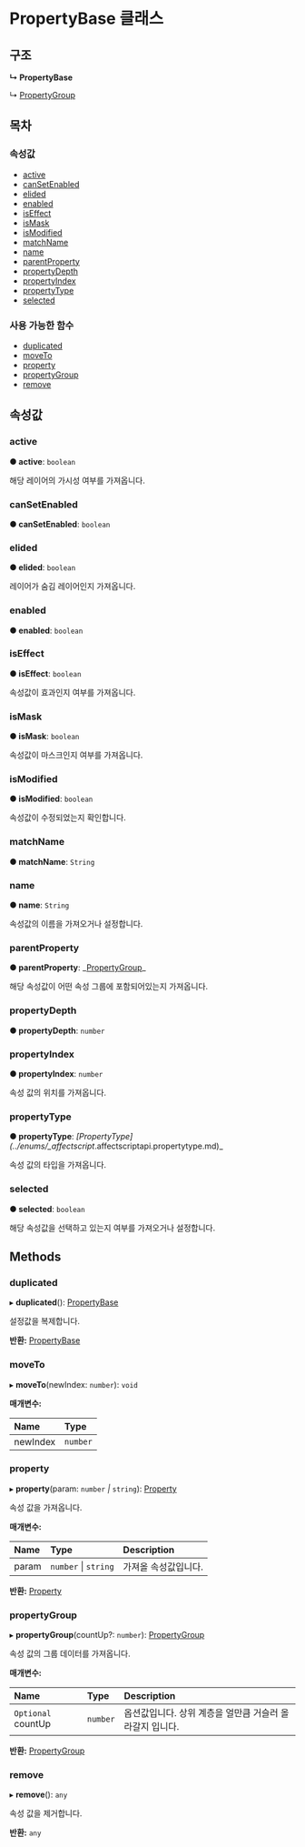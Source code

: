 # PropertyBase 클래스

## 구조

**↳ PropertyBase**

↳ [PropertyGroup](https://github.com/AffectScript/affectscript-docs/tree/306de14a6253b187416c39813dcd85cd8989dc14/javascript-api/api/property/propertygroup-class.md)

## 목차

### 속성값

* [active](https://github.com/AffectScript/affectscript-docs/tree/306de14a6253b187416c39813dcd85cd8989dc14/javascript-api/api/property/propertybase-class.md#active)
* [canSetEnabled](https://github.com/AffectScript/affectscript-docs/tree/306de14a6253b187416c39813dcd85cd8989dc14/javascript-api/api/property/propertybase-class.md#cansetenabled)
* [elided](https://github.com/AffectScript/affectscript-docs/tree/306de14a6253b187416c39813dcd85cd8989dc14/javascript-api/api/property/propertybase-class.md#elided)
* [enabled](https://github.com/AffectScript/affectscript-docs/tree/306de14a6253b187416c39813dcd85cd8989dc14/javascript-api/api/property/propertybase-class.md#enabled)
* [isEffect](https://github.com/AffectScript/affectscript-docs/tree/306de14a6253b187416c39813dcd85cd8989dc14/javascript-api/api/property/propertybase-class.md#iseffect)
* [isMask](https://github.com/AffectScript/affectscript-docs/tree/306de14a6253b187416c39813dcd85cd8989dc14/javascript-api/api/property/propertybase-class.md#ismask)
* [isModified](https://github.com/AffectScript/affectscript-docs/tree/306de14a6253b187416c39813dcd85cd8989dc14/javascript-api/api/property/propertybase-class.md#ismodified)
* [matchName](https://github.com/AffectScript/affectscript-docs/tree/306de14a6253b187416c39813dcd85cd8989dc14/javascript-api/api/property/propertybase-class.md#matchname)
* [name](https://github.com/AffectScript/affectscript-docs/tree/306de14a6253b187416c39813dcd85cd8989dc14/javascript-api/api/property/propertybase-class.md#name)
* [parentProperty](https://github.com/AffectScript/affectscript-docs/tree/306de14a6253b187416c39813dcd85cd8989dc14/javascript-api/api/property/propertybase-class.md#parentproperty)
* [propertyDepth](https://github.com/AffectScript/affectscript-docs/tree/306de14a6253b187416c39813dcd85cd8989dc14/javascript-api/api/property/propertybase-class.md#propertydepth)
* [propertyIndex](https://github.com/AffectScript/affectscript-docs/tree/306de14a6253b187416c39813dcd85cd8989dc14/javascript-api/api/property/propertybase-class.md#propertyindex)
* [propertyType](https://github.com/AffectScript/affectscript-docs/tree/306de14a6253b187416c39813dcd85cd8989dc14/javascript-api/api/property/propertybase-class.md#propertytype)
* [selected](https://github.com/AffectScript/affectscript-docs/tree/306de14a6253b187416c39813dcd85cd8989dc14/javascript-api/api/property/propertybase-class.md#selected)

### 사용 가능한 함수

* [duplicated](https://github.com/AffectScript/affectscript-docs/tree/306de14a6253b187416c39813dcd85cd8989dc14/javascript-api/api/property/propertybase-class.md#duplicated)
* [moveTo](https://github.com/AffectScript/affectscript-docs/tree/306de14a6253b187416c39813dcd85cd8989dc14/javascript-api/api/property/propertybase-class.md#moveto)
* [property](https://github.com/AffectScript/affectscript-docs/tree/306de14a6253b187416c39813dcd85cd8989dc14/javascript-api/api/property/propertybase-class.md#property)
* [propertyGroup](https://github.com/AffectScript/affectscript-docs/tree/306de14a6253b187416c39813dcd85cd8989dc14/javascript-api/api/property/propertybase-class.md#propertygroup)
* [remove](https://github.com/AffectScript/affectscript-docs/tree/306de14a6253b187416c39813dcd85cd8989dc14/javascript-api/api/property/propertybase-class.md#remove)

## 속성값

### active <a id="active"></a>

**● active**: `boolean`

해당 레이어의 가시성 여부를 가져옵니다.

### canSetEnabled <a id="cansetenabled"></a>

**● canSetEnabled**: `boolean`

### elided <a id="elided"></a>

**● elided**: `boolean`

레이어가 숨김 레이어인지 가져옵니다.

### enabled <a id="enabled"></a>

**● enabled**: `boolean`

### isEffect <a id="iseffect"></a>

**● isEffect**: `boolean`

속성값이 효과인지 여부를 가져옵니다.

### isMask <a id="ismask"></a>

**● isMask**: `boolean`

속성값이 마스크인지 여부를 가져옵니다.

### isModified <a id="ismodified"></a>

**● isModified**: `boolean`

속성값이 수정되었는지 확인합니다.

### matchName <a id="matchname"></a>

**● matchName**: `String`

### name <a id="name"></a>

**● name**: `String`

속성값의 이름을 가져오거나 설정합니다.

### parentProperty <a id="parentproperty"></a>

**● parentProperty**: \_[PropertyGroup](https://github.com/AffectScript/affectscript-docs/tree/306de14a6253b187416c39813dcd85cd8989dc14/javascript-api/api/property/propertygroup-class.md)\_

해당 속성값이 어떤 속성 그룹에 포함되어있는지 가져옵니다.

### propertyDepth <a id="propertydepth"></a>

**● propertyDepth**: `number`

### propertyIndex <a id="propertyindex"></a>

**● propertyIndex**: `number`

속성 값의 위치를 가져옵니다.

### propertyType <a id="propertytype"></a>

**● propertyType**: _\[PropertyType\]\(../enums/\_affectscript_.affectscriptapi.propertytype.md\)\_

속성 값의 타입을 가져옵니다.

### selected <a id="selected"></a>

**● selected**: `boolean`

해당 속성값을 선택하고 있는지 여부를 가져오거나 설정합니다.

## Methods

### duplicated <a id="duplicated"></a>

▸ **duplicated**\(\): [PropertyBase](https://github.com/AffectScript/affectscript-docs/tree/306de14a6253b187416c39813dcd85cd8989dc14/javascript-api/api/property/propertybase-class.md)

설정값을 복제합니다.

**반환:** [PropertyBase](https://github.com/AffectScript/affectscript-docs/tree/306de14a6253b187416c39813dcd85cd8989dc14/javascript-api/api/property/propertybase-class.md)

### moveTo <a id="moveto"></a>

▸ **moveTo**\(newIndex: `number`\): `void`

**매개변수:**

| Name | Type |
| :--- | :--- |
| newIndex | `number` |

### property <a id="property"></a>

▸ **property**\(param: `number` _\|_ `string`\): [Property](https://github.com/AffectScript/affectscript-docs/tree/306de14a6253b187416c39813dcd85cd8989dc14/javascript-api/api/property/property-class.md)

속성 값을 가져옵니다.

**매개변수:**

| Name | Type | Description |
| :--- | :--- | :--- |
| param | `number` \| `string` | 가져올 속성값입니다. |

**반환:** [Property](https://github.com/AffectScript/affectscript-docs/tree/306de14a6253b187416c39813dcd85cd8989dc14/javascript-api/api/property/property-class.md)

### propertyGroup <a id="propertygroup"></a>

▸ **propertyGroup**\(countUp?: `number`\): [PropertyGroup](https://github.com/AffectScript/affectscript-docs/tree/306de14a6253b187416c39813dcd85cd8989dc14/javascript-api/api/property/propertygroup-class.md)

속성 값의 그룹 데이터를 가져옵니다.

**매개변수:**

| Name | Type | Description |
| :--- | :--- | :--- |
| `Optional` countUp | `number` | 옵션값입니다. 상위 계층을 얼만큼 거슬러 올라갈지 입니다. |

**반환:** [PropertyGroup](https://github.com/AffectScript/affectscript-docs/tree/306de14a6253b187416c39813dcd85cd8989dc14/javascript-api/api/property/propertygroup-class.md)

### remove <a id="remove"></a>

▸ **remove**\(\): `any`

속성 값을 제거합니다.

**반환:** `any`

